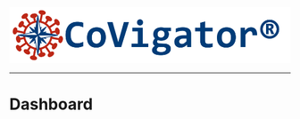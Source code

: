 ![CoVigator logo](../figures/CoVigator_logo_txt_reg_no_bg.png "CoVigator logo")

-----------------

# Dashboard